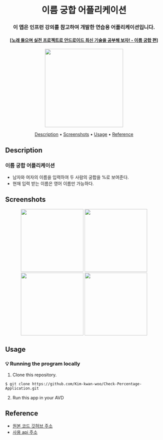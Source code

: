 <h1 align="center">
  이름 궁합 어플리케이션
</h1>
<h3 align="center">
  이 앱은 인프런 강의를 참고하여 개발한 연습용 어플리케이션입니다.
</h3>
<h4 align="center">
    <a href="https://www.inflearn.com/course/%EC%95%88%EB%93%9C%EB%A1%9C%EC%9D%B4%EB%93%9C-%EC%9D%B4%EB%A6%84%EA%B6%81%ED%95%A9">[노래 들으며 실전 프로젝트로 안드로이드 최신 기술을 공부해 보자! - 이름 궁합 편]</a>
</h4>
<p align="center">
  <img src="https://user-images.githubusercontent.com/62555935/160608384-a5159400-b731-4d7f-9fdf-fa0b7f569954.png" width="250"/>
</p>

<p align="center">
  <a href="#description">Description</a> •
  <a href="#screenshots">Screenshots</a> •
  <a href="#usage">Usage</a> •
    <a href="#reference">Reference</a>
</p>

## Description

### 이름 궁합 어플리케이션

- 남자와 여자의 이름을 입력하여 두 사람의 궁합을 %로 보여준다.
- 현재 입력 받는 이름은 영어 이름만 가능하다.

## Screenshots

<p align="center">
  <img src="https://user-images.githubusercontent.com/62555935/160607126-c55a32e6-47d6-4a1a-abf8-82be047caa8f.PNG" width="200"/>
  <img src="https://user-images.githubusercontent.com/62555935/160607241-c11b46f5-fdd3-48a4-99c9-d6236c8fb6ed.PNG" width="200"/>
  <img src="https://user-images.githubusercontent.com/62555935/160607273-43e9354b-bad7-4a54-8d5c-5464e260e696.PNG" width="200"/>
  <img src="https://user-images.githubusercontent.com/62555935/160607326-9c6bf75f-c063-4856-acc7-9ef2e54048af.PNG" width="200"/>
</p>

## Usage

### :bulb: Running the program locally

1. Clone this repository.

```terminal
$ git clone https://github.com/Kim-kwan-woo/Check-Percentage-Application.git
```

2. Run this app in your AVD

## Reference

- <a href="https://github.com/ParkSangSun1/Check_Percentage">원본 코드 깃허브 주소</a>
- <a href="https://rapidapi.com/ajith/api/love-calculator/">사용 api 주소</a>
